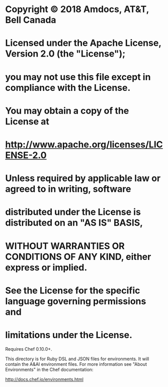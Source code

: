 # Copyright © 2018 Amdocs, AT&T, Bell Canada
#
# Licensed under the Apache License, Version 2.0 (the "License");
# you may not use this file except in compliance with the License.
# You may obtain a copy of the License at
#
#       http://www.apache.org/licenses/LICENSE-2.0
#
# Unless required by applicable law or agreed to in writing, software
# distributed under the License is distributed on an "AS IS" BASIS,
# WITHOUT WARRANTIES OR CONDITIONS OF ANY KIND, either express or implied.
# See the License for the specific language governing permissions and
# limitations under the License.



Requires Chef 0.10.0+.

This directory is for Ruby DSL and JSON files for environments. 
It will contain the A&AI environment files.
For more information see "About Environments" in the Chef documentation:

http://docs.chef.io/environments.html

